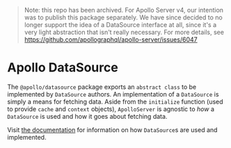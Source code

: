 > Note: this repo has been archived. For Apollo Server v4, our intention was to publish this package separately. We have since decided to no longer support the idea of a DataSource interface at all, since it's a very light abstraction that isn't really necessary. For more details, see https://github.com/apollographql/apollo-server/issues/6047

# Apollo DataSource

The `@apollo/datasource` package exports an `abstract class` to be implemented by `DataSource` authors. An implementation of a `DataSource` is simply a means for fetching data. Aside from the `initialize` function (used to provide `cache` and `context` objects), `ApolloServer` is agnostic to _how_ a `DataSource` is used and how it goes about fetching data.

Visit [the documentation](https://www.apollographql.com/docs/apollo-server/data/data-sources/) for information on how `DataSource`s are used and implemented.

